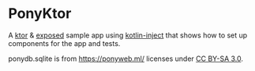 # PonyKtor

A [ktor](https://ktor.io/) & [exposed](https://github.com/JetBrains/Exposed) sample app using
[kotlin-inject](https://github.com/evant/kotlin-inject) that shows how to set up components for the app and tests.

ponydb.sqlite is from https://ponyweb.ml/ licenses under [CC BY-SA 3.0](https://creativecommons.org/licenses/by-sa/3.0/).
